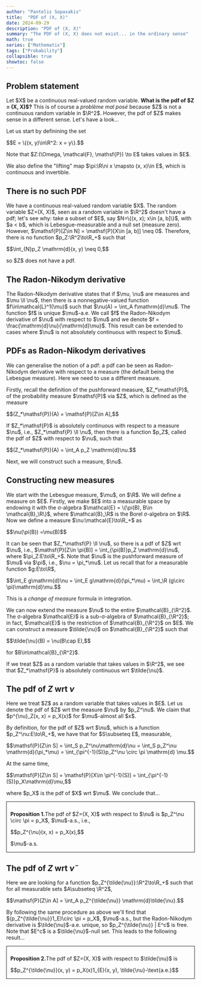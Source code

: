 ```yaml
---
author: "Pantelis Sopasakis"
title:  "PDF of (X, X)"
date: 2024-09-29
description: "PDF of (X, X)"
summary: "The PDF of (X, X) does not exist... in the ordinary sense"
math: true
series: ["Mathematix"]
tags: ["Probability"]
collapsible: true
showtoc: false
---
```


<p></p>

## Problem statement
<p>Let $X$ be a continuous real-valued random variable. <b>What is the pdf of $Z = (X, X)$?</b> This is of course a <em>problème mal posé</em> because $Z$ is not a continuous random variable in $\R^2$. However, the pdf of $Z$ makes sense in a different sense. Let's have a look...</p>

<p>Let us start by definining the set</p>
<p>$$E = \{(x, y)\in\R^2: x = y\}.$$</p>
<p>Note that $Z:(\Omega, \mathcal{F}, \mathsf{P}) \to E$ takes values in $E$.</p>
<p>We also define the "lifting" map $\pi:\R\ni x \mapsto (x, x)\in E$, which is continuous and invertible.</p>

## There is no such PDF

<p>We have a continuous real-valued random variable $X$. The random variable $Z=(X, X)$, seen as a random variable in $\R^2$ doesn't have a pdf; let's see why: take a subset of $E$, say $N=\{(x, x); x\in [a, b]\}$, with $a < b$, which is Lebesgue-measurable and a null set (measure zero). However, $\mathsf{P}[Z\in N] = \mathsf{P}[X\in [a, b]] \neq 0$. Therefore, there is no function $p_Z:\R^2\to\R_+$ such that 
</p>
<p>$$\int_{N}p_Z \mathrm{d}(x, y) \neq 0,$$</p>
<p>so $Z$ does not have a pdf.</p>

## The Radon-Nikodym derivative

<p>The Radon-Nikodym derivative states that if $\mu, \nu$ are measures and $\mu \ll \nu$, then there is a nonnegative-valued function $f\in\mathcal{L}^1(\mu)$ such that $\nu(A) = \int_A f\mathrm{d}\mu$. The function $f$ is unique $\mu$-a.e. We call $f$ the Radon-Nikodym derivative of $\nu$ with respect to $\mu$ and we denote $f = \frac{\mathrm{d}\nu}{\mathrm{d}\mu}$. This result can be extended to cases where $\nu$ is not absolutely continuous with respect to $\mu$.</p>

## PDFs as Radon-Nikodym derivatives

<p>We can generalise the notion of a pdf: a pdf can be seen as Radon-Nikodym derivative with respect to a measure (the default being the Lebesgue measure). Here we need to use a different measure.</p>
<p>Firstly, recall the definition of the pushforward measure, $Z_*\mathsf{P}$, of the probability measure $\mathsf{P}$ via $Z$, which is defined as the measure</p>
<p>$$(Z_*\mathsf{P})(A) = \mathsf{P}[Z\in A],$$</p>
<p>If $Z_*\mathsf{P}$ is absolutely continuous with respect to a measure $\nu$, i.e., $Z_*\mathsf{P} \ll \nu$, then there is a function $p_Z$, called the pdf of $Z$ with respect to $\nu$, such that</p>
<p>$$(Z_*\mathsf{P})(A) = \int_A p_Z \mathrm{d}\nu.$$</p>
<p>Next, we will construct such a measure, $\nu$.</p>


## Constructing new measures

<p>We start with the Lebesgue measure, $\mu$, on $\R$. We will define a measure on $E$. Firstly, we make $E$ into a measurable space by endowing it with the σ-algebra $\mathcal{E} = \{\pi(B), B\in \mathcal{B}_\R\}$, where $\mathcal{B}_\R$ is the Borel σ-algebra on $\R$. Now we define a measure $\nu:\mathcal{E}\to\R_+$ as </p>
<p>$$\nu(\pi(B)) =\mu(B)$$</p>
<p>It can be seen that $Z_*\mathsf{P} \ll \nu$, so there is a pdf of $Z$ wrt $\nu$, i.e., $\mathsf{P}[Z\in \pi(B)] = \int_{\pi(B)}p_Z \mathrm{d}\nu$, where $\pi_Z:E\to\R_+$. Note that $\nu$ is the pushforward measure of $\mu$ via $\pi$, i.e., $\nu = \pi_*\mu$. Let us recall that for a measurable function $g:E\to\R$,</p>
<p>$$\int_E g\mathrm{d}\nu = \int_E g\mathrm{d}(\pi_*\mu) = \int_\R (g\circ \pi)\mathrm{d}\mu.$$</p>
<p>This is a <em>change of measure</em> formula in integration.</p>
<p>We can now extend the measure $\nu$ to the entire $\mathcal{B}_{\R^2}$. The σ-algebra $\mathcal{E}$ is a sub-σ-algebra of $\mathcal{B}_{\R^2}$; in fact, $\mathcal{E}$ is the restriction of $\mathcal{B}_{\R^2}$ on $E$. We can construct a measure $\tilde{\nu}$ on $\mathcal{B}_{\R^2}$ such that</p>
<p>$$\tilde{\nu}(B) = \nu(B\cap E),$$</p>
<p>for $B\in\mathcal{B}_{\R^2}$.</p>
<p>If we treat $Z$ as a random variable that takes values in $\R^2$, we see that $Z_*\mathsf{P}$ is absolutely continuous wrt $\tilde{\nu}$. </p>

## The pdf of $Z$ wrt $\nu$

<p>Here we treat $Z$ as a random variable that takes values in $E$. Let us denote the pdf of $Z$ wrt the measure $\nu$ by $p_Z^\nu$. We claim that $p^{\nu}_Z(x, x) = p_X(x)$ for $\mu$-almost all $x$.</p>
<p>By definition, for the pdf of $Z$ wrt $\nu$, which is a function $p_Z^\nu:E\to\R_+$, we have that for $S\subseteq E$, measurable, </p>
<p>$$\mathsf{P}[Z\in S] = \int_S p_Z^\nu\mathrm{d}\nu = \int_S p_Z^\nu \mathrm{d}(\pi_*\mu) = \int_{\pi^{-1}(S)}p_Z^\nu \circ \pi \mathrm{d} \mu.$$</p>
<p>At the same time, </p>
<p>$$\mathsf{P}[Z\in S] = \mathsf{P}[X\in \pi^{-1}(S)] = \int_{\pi^{-1}(S)}p_X\mathrm{d}\mu,$$</p>
<p>where $p_X$ is the pdf of $X$ wrt $\mu$. We conclude that...
<div style="border-style:solid;border-width:1.5px;padding: 10px 15px 0px 10px; margin-bottom: 10px" id="thm:mse_var_bias">
<p><b>Proposition 1.</b>The pdf of $Z=(X, X)$ with respect to $\nu$ is $p_Z^\nu \circ \pi = p_X$, $\mu$-a.s., i.e., </p>
<p>$$p_Z^{\nu}(x, x) = p_X(x),$$</p>
<p>$\mu$-a.s.</p>
</div>




## The pdf of $Z$ wrt $\tilde{\nu}$
<p>Here we are looking for a function $p_Z^{\tilde{\nu}}:\R^2\to\R_+$ such that for all measurable sets $A\subseteq \R^2$, </p>
<p>$$\mathsf{P}[Z\in A] = \int_A p_Z^{\tilde{\nu}} \mathrm{d}\tilde{\nu}.$$</p>
<p>By following the same procedure as above we'll find that $(p_Z^{\tilde{\nu}}1_E)\circ \pi = p_X$, $\mu$-a.s., but the Radon-Nikodym derivative is $\tilde{\nu}$-a.e. unique, so $p_Z^{\tilde{\nu}} | E^c$ is free. Note that $E^c$ is a $\tilde{\nu}$-null set. This leads to the following result...</p>
<div style="border-style:solid;border-width:1.5px;padding: 10px 15px 0px 10px; margin-bottom: 10px" id="thm:mse_var_bias">
<p><b>Proposition 2.</b>The pdf of $Z=(X, X)$ with respect to $\tilde{\nu}$ is </p>
<p>$$p_Z^{\tilde{\nu}}(x, y) = p_X(x)1_{E}(x, y), \tilde{\nu}-\text{a.e.}$$</p>
</div>


